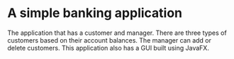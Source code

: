 # A simple banking application
The application that has a customer and manager. There are three types of customers based on their account balances. The manager can add or delete customers. This application also has a GUI built using JavaFX.

